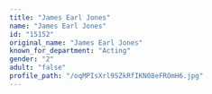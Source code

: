 ```yaml
---
title: "James Earl Jones"
name: "James Earl Jones"
id: "15152"
original_name: "James Earl Jones"
known_for_department: "Acting"
gender: "2"
adult: "false"
profile_path: "/oqMPIsXrl9SZkRfIKN08eFROmH6.jpg"
---
```

